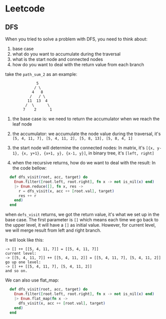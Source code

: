 # Leetcode

## DFS

When you tried to solve a problem with DFS, you need to think about:

1. base case
2. what do you want to accumulate during the traversal
3. what is the start node and connected nodes
4. how do you want to deal with the return value from each branch

take the `path_sum_2` as an example:

```
              5
             / \
            4   8
           /   / \
          11  13  4
         /  \      \
        7    2      1
```
1. the base case is:
we need to return the accumulator when we reach the leaf node

2. the accumulator:
we accumulate the node value during the traversal, it's
`[5, 4, 11, 7], [5, 4, 11, 2], [5, 8, 13], [5, 8, 4, 1]`

3. the start node will determine the connected nodes:
In matrix, it's `[{x, y-1}, {x, y+1}, {x+1, y}, {x-1, y}]`,
in binary tree, it's `[left, right]`

4. when the recursive returns, how do we want to deal with the result:
In the code bellow:
```Elixir
  def dfs_visit(root, acc, target) do
    Enum.filter([root.left, root.right], fn x -> not is_nil(x) end)
    |> Enum.reduce([], fn x, res ->
      r = dfs_visit(x, acc ++ [root.val], target)
      res ++ r
    end)
  end
```
when `defs_visit` returns, we got the return value, it's what we set up in the base case.
The first parameter is `[]` which means each time we go back to the upper level,
it will have a `[]` as initial value. However, for current level, we will merge result from left and right branch.

It will look like this:
```
-> [] ++ [[5, 4, 11, 7]] = [[5, 4, 11, 7]]
current level:
-> [[5, 4, 11, 7]] ++ [[5, 4, 11, 2]] = [[5, 4, 11, 7], [5, 4, 11, 2]]
go up one level:
-> [] ++ [[5, 4, 11, 7], [5, 4, 11, 2]]
and so on.
```
We can also use flat_map:

```Elixir
  def dfs_visit(root, acc, target) do
    Enum.filter([root.left, root.right], fn x -> not is_nil(x) end)
    |> Enum.flat_map(fn x ->
      dfs_visit(x, acc ++ [root.val], target)
    end)
  end
```
